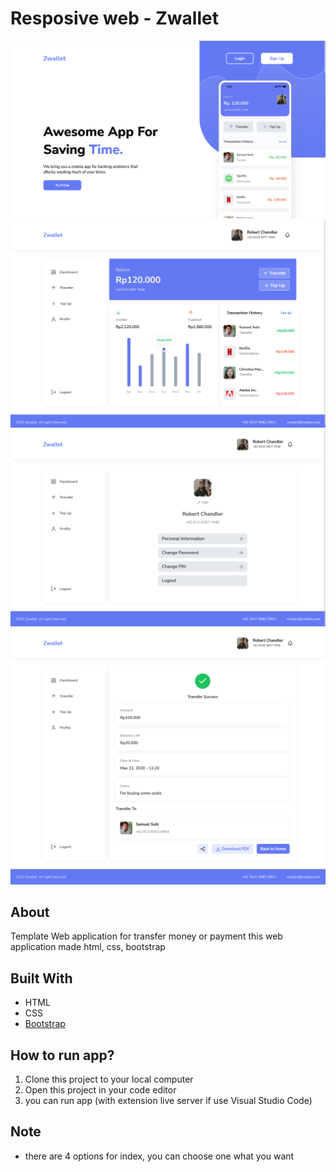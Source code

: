 # Resposive web - Zwallet

![Home page](/screenshoot/home-page.png)
![dashboard](/screenshoot/home-dashboard.png)
![profile page](/screenshoot/profile-page.png)
![profile page](/screenshoot/transfeer-success.png)

## About
Template Web application for transfer money or payment
this web application made html, css, bootstrap

## Built With
- HTML
- CSS
- [Bootstrap](https://getbootstrap.com/)

## How to run app?
1. Clone this project to your local computer
2. Open this project in your code editor
3. you can run app (with extension live server if use Visual Studio Code) 

## Note
- there are 4 options for index, you can choose one what you want